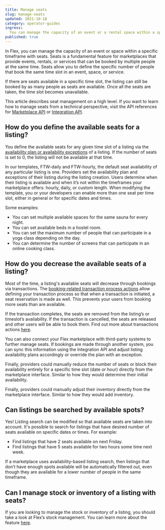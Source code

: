 ```yaml
---
title: Manage seats
slug: manage-seats
updated: 2021-10-18
category: operator-guides
ingress:
  You can manage the capacity of an event or a rental space within a specific time frame with seats.
published: true
---
```


In Flex, you can manage the capacity of an event or space within a specific timeframe with seats. Seats is a fundamental feature for marketplaces that provide events, rentals, or services that can be booked by multiple people at the same time. Seats allow you to define the specific number of people that book the same time slot in an event, space, or service. 

If there are seats available in a specific time slot, the listing can still be booked by as many people as seats are available. Once all the seats are taken, the time slot becomes unavailable. 

This article describes seat management on a high level. If you want to learn how to manage seats from a technical perspective, visit the API references for [Marketplace API](https://www.sharetribe.com/api-reference/marketplace.html) or [Integration API](https://www.sharetribe.com/api-reference/integration.html).

## How do you define the available seats for a listing?

You define the available seats for any given time slot of a listing via the  [availability plan or availability exceptions](https://www.sharetribe.com/docs/background/concepts/#availability-plan--availability-exception) of a listing. If the number of seats is set to 0, the listing will not be available at that time. 

In our templates, FTW-daily and FTW-hourly, the default seat availability of any particular listing is one. Providers set the availability plan and exceptions of their listing during the listing creation. Users determine when their listing is available and when it’s not within the timeframes your marketplace offers: hourly, daily, or custom length. When modifying the template, you or your developers can enable more than one seat per time slot, either in general or for specific dates and times.

Some examples:
- You can set multiple available spaces for the same sauna for every night.
- You can set available beds in a hostel room.
- You can set the maximum number of people that can participate in a yoga class depending on the day.
- You can determine the number of screens that can participate in an online cooking class.

## How do you decrease the available seats of a listing?

Most of the time, a listing's available seats will decrease through bookings via transactions. The [booking-related transaction process actions](https://www.sharetribe.com/docs/references/transaction-process-actions/#bookings) allow defining your transaction process so that when a transaction is initiated, a seat reservation is made as well. This prevents your users from booking more seats than are available. 

If the transaction completes, the seats are removed from the listing’s or timeslot’s availability. If the transaction is cancelled, the seats are released and other users will be able to book them. Find out more about transactions actions [here](https://www.sharetribe.com/docs/references/transaction-process-actions/#bookings).

You can also connect your Flex marketplace with third-party systems to further manage seats. If bookings are made through another system, you can sync this information using the Integration API and adjust listing availability plans accordingly or override the plan with an exception.

Finally, providers could manually reduce the number of seats or block their availability entirely for a specific time slot (date or hour) directly from the marketplace interface. Similar to how they would determine their initial availability.

Finally, providers could manually adjust their inventory directly from the marketplace interface. Similar to how they would add inventory.  

## Can listings be searched by available spots?

Yes! Listing search can be modified so that available seats are taken into account. It's possible to search for listings that have desired number of seats available on specific dates or times. For example: 

- Find listings that have 2 seats available on next Friday.
- Find listings that have 5 seats available for two hours some time next week.

If a marketplace uses availability-based listing search, then listings that don’t have enough spots available will be automatically filtered out, even though they are available for a lower number of people in the same timeframe.

## Can I manage stock or inventory of a listing with seats?

If you are looking to manage the stock or inventory of a listing, you should take a look at Flex’s stock management. You can learn more about the feature [here](https://www.sharetribe.com/docs/operator-guides/inventory-management/).
